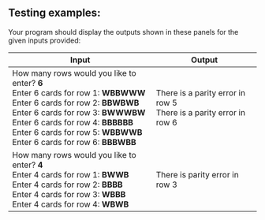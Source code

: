 ## Testing examples:

Your program should display the outputs shown in these panels for the given
inputs provided:

| Input   | Output |
| ------- | ------ |
| How many rows would you like to enter? **6**<br>Enter 6 cards for row 1: **WBBWWW**<br>Enter 6 cards for row 2: **BBWBWB**<br>Enter 6 cards for row 3: **BWWWBW**<br>Enter 6 cards for row 4: **BBBBBB**<br>Enter 6 cards for row 5: **WBBWWB**<br>Enter 6 cards for row 6: **BBBWBB** | There is a parity error in row 5<br>There is a parity error in row 6 |
| How many rows would you like to enter? **4**<br>Enter 4 cards for row 1: **BWWB**<br>Enter 4 cards for row 2: **BBBB**<br>Enter 4 cards for row 3: **WBBB**<br>Enter 4 cards for row 4: **WBWB** | There is parity error in row 3 |
